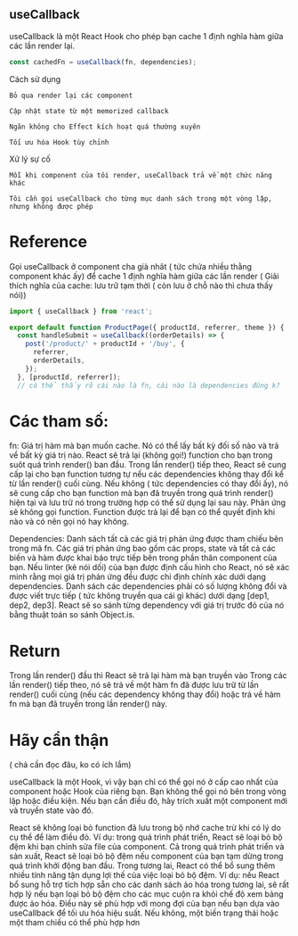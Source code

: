 ## useCallback

useCallback là một React Hook cho phép bạn cache 1 định nghĩa hàm giữa các lần render lại.

```jsx
const cachedFn = useCallback(fn, dependencies);
```

Cách sử dụng

    Bỏ qua render lại các component

    Cập nhật state từ một memorized callback

    Ngăn không cho Effect kích hoạt quá thường xuyên

    Tối ưu hóa Hook tùy chỉnh

Xử lý sự cố

    Mỗi khi component của tôi render, useCallback trả về một chức năng khác

    Tôi cần gọi useCallback cho từng mục danh sách trong một vòng lặp, nhưng không được phép

# Reference

Gọi useCallback ở component cha già nhât ( tức chứa nhiều thằng component khác ấy) để cache 1 định nghĩa hàm giữa các lần render
( Giải thích nghĩa của cache: lưu trữ tạm thời ( còn lưu ở chỗ nào thì chưa thấy nói))

```jsx
import { useCallback } from 'react';

export default function ProductPage({ productId, referrer, theme }) {
  const handleSubmit = useCallback((orderDetails) => {
    post('/product/' + productId + '/buy', {
      referrer,
      orderDetails,
    });
  }, [productId, referrer]);
  // có thể thấy rõ cái nào là fn, cái nào là dependencies đúng k?
```

# Các tham số:

fn: Giá trị hàm mà bạn muốn cache. Nó có thể lấy bất kỳ đối số nào và trả về bất kỳ giá trị nào. React sẽ trả lại (không gọi!) function cho bạn trong suôt quá trình render() ban đầu. Trong lần render() tiếp theo, React sẽ cung cấp lại cho bạn function tương tự nếu các dependencies không thay đổi kể từ lần render() cuối cùng. Nếu không ( tức dependencies có thay đổi ấy), nó sẽ cung cấp cho bạn function mà bạn đã truyền trong quá trình render() hiện tại và lưu trữ nó trong trường hợp có thể sử dụng lại sau này. Phản ứng sẽ không gọi function. Function được trả lại để bạn có thể quyết định khi nào và có nên gọi nó hay không.

Dependencies: Danh sách tất cả các giá trị phản ứng được tham chiếu bên trong mã fn. Các giá trị phản ứng bao gồm các props, state và tất cả các biến và hàm được khai báo trực tiếp bên trong phần thân component của bạn. Nếu linter (kẻ nói dối) của bạn được định cấu hình cho React, nó sẽ xác minh rằng mọi giá trị phản ứng đều được chỉ định chính xác dưới dạng dependencies. Danh sách các dependencies phải có số lượng không đổi và được viết trực tiếp ( tức không truyền qua cái gì khác) dưới dạng [dep1, dep2, dep3]. React sẽ so sánh từng dependency với giá trị trước đó của nó bằng thuật toán so sánh Object.is.

# Return

Trong lần render() đầu thì React sẽ trả lại hàm mà bạn truyền vào
Trong các lần render() tiếp theo, nó sẽ trả về một hàm fn đã được lưu trữ từ lần render() cuối cùng (nếu các dependency không thay đổi) hoặc trả về hàm fn mà bạn đã truyền trong lần render() này.

# Hãy cẩn thận

( chả cần đọc đâu, ko có ích lắm)

useCallback là một Hook, vì vậy bạn chỉ có thể gọi nó ở cấp cao nhất của component hoặc Hook của riêng bạn. Bạn không thể gọi nó bên trong vòng lặp hoặc điều kiện. Nếu bạn cần điều đó, hãy trích xuất một component mới và truyền state vào đó.

React sẽ không loại bỏ function đã lưu trong bộ nhớ cache trừ khi có lý do cụ thể để làm điều đó. Ví dụ: trong quá trình phát triển, React sẽ loại bỏ bộ đệm khi bạn chỉnh sửa file của component. Cả trong quá trình phát triển và sản xuất, React sẽ loại bỏ bộ đệm nếu component của bạn tạm dừng trong quá trình khởi động ban đầu. Trong tương lai, React có thể bổ sung thêm nhiều tính năng tận dụng lợi thế của việc loại bỏ bộ đệm. Ví dụ: nếu React bổ sung hỗ trợ tích hợp sẵn cho các danh sách ảo hóa trong tương lai, sẽ rất hợp lý nếu bạn loại bỏ bộ đệm cho các mục cuộn ra khỏi chế độ xem bảng được ảo hóa. Điều này sẽ phù hợp với mong đợi của bạn nếu bạn dựa vào useCallback để tối ưu hóa hiệu suất. Nếu không, một biến trạng thái hoặc một tham chiếu có thể phù hợp hơn
